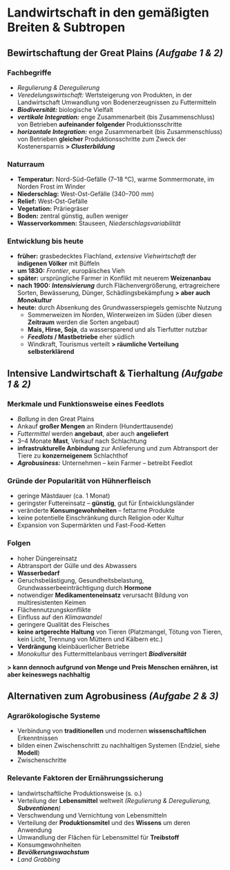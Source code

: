 # Landwirtschaft in den gemäßigten Breiten & Subtropen

## Bewirtschaftung der Great Plains *(Aufgabe 1 & 2)*

### Fachbegriffe
- *Regulierung & Deregulierung*
- *Veredelungswirtschaft:* Wertsteigerung von Produkten, in der Landwirtschaft Umwandlung von Bodenerzeugnissen zu Futtermitteln
- ***Biodiversität:*** biologische Vielfalt
- ***vertikale Integration:*** enge Zusammenarbeit (bis Zusammenschluss) von Betrieben **aufeinander folgender** Produktionsschritte
- ***horizontale Integration:*** enge Zusammenarbeit (bis Zusammenschluss) von Betrieben **gleicher** Produktionsschritte zum Zweck der Kostenersparnis
**> *Clusterbildung***

### Naturraum
- **Temperatur:** Nord-Süd-Gefälle (7–18 °C), warme Sommermonate, im Norden Frost im Winder
- **Niederschlag:** West-Ost-Gefälle (340–700 mm)
- **Relief:** West-Ost-Gefälle
- **Vegetation:** Präriegräser
- **Boden:** zentral günstig, außen weniger
- **Wasservorkommen:** Stauseen, *Niederschlagsvariabilität*

### Entwicklung bis heute
- **früher:** grasbedecktes Flachland, *extensive Viehwirtschaft* der **indigenen Völker** mit Büffeln
- **um 1830:** *Frontier*, europäisches Vieh
- **später:** ursprüngliche Farmer in Konflikt mit neuerem **Weizenanbau**
- **nach 1900:** ***Intensivierung*** durch Flächenvergrößerung, ertragreichere Sorten, Bewässerung, Dünger, Schädlingsbekämpfung **> aber auch *Monokultur***
- **heute:** durch Absenkung des Grundwasserspiegels gemischte Nutzung
	- Sommerweizen im Norden, Winterweizen im Süden (über diesen **Zeitraum** werden die Sorten angebaut)
	- **Mais, Hirse, Soja**, da wassersparend und als Tierfutter nutzbar
	- ***Feedlots* / Mastbetriebe** eher südlich
	- Windkraft, Tourismus verteilt
	**> räumliche Verteilung selbsterklärend**

## Intensive Landwirtschaft & Tierhaltung *(Aufgabe 1 & 2)*

### Merkmale und Funktionsweise eines Feedlots
- *Ballung* in den Great Plains
- Ankauf **großer Mengen** an Rindern (Hunderttausende)
- *Futtermittel* werden **angebaut**, aber auch **angeliefert**
- 3–4 Monate **Mast**, Verkauf nach Schlachtung
- **infrastrukturelle Anbindung** zur Anlieferung und zum Abtransport der Tiere zu **konzerneigenem** Schlachthof
- ***Agrobusiness:*** Unternehmen – kein Farmer – betreibt Feedlot

### Gründe der Popularität von Hühnerfleisch
- geringe Mästdauer (ca. 1 Monat)
- geringster Futtereinsatz – **günstig**, gut für Entwicklungsländer
- veränderte **Konsumgewohnheiten** – fettarme Produkte
- keine potentielle Einschränkung durch Religion oder Kultur
- Expansion von Supermärkten und Fast-Food-Ketten

### Folgen
- hoher Düngereinsatz
- Abtransport der Gülle und des Abwassers
- **Wasserbedarf**
- Geruchsbelästigung, Gesundheitsbelastung, Grundwasserbeeinträchtigung durch **Hormone**
- notwendiger **Medikamenteneinsatz** verursacht Bildung von multiresistenten Keimen
- Flächennutzungskonflikte
- Einfluss auf den *Klimawandel*
- geringere Qualität des Fleisches
- **keine artgerechte Haltung** von Tieren (Platzmangel, Tötung von Tieren, kein Licht, Trennung von Müttern und Kälbern etc.)
- **Verdrängung** kleinbäuerlicher Betriebe
- *Monokultur* des Futtermittelanbaus verringert ***Biodiversität***

 **> kann dennoch aufgrund von Menge und Preis Menschen ernähren, ist aber keineswegs nachhaltig**

## Alternativen zum Agrobusiness *(Aufgabe 2 & 3)*

### Agrarökologische Systeme
- Verbindung von **traditionellen** und modernen **wissenschaftlichen** Erkenntnissen
- bilden einen Zwischenschritt zu nachhaltigen Systemen (Endziel, siehe **Modell**)
- Zwischenschritte 

### Relevante Faktoren der Ernährungssicherung
- landwirtschaftliche Produktionsweise (s. o.)
- Verteilung der **Lebensmittel** weltweit *(Regulierung & Deregulierung, **Subventionen**)*
- Verschwendung und Vernichtung von Lebensmitteln
- Verteilung der **Produktionsmitel** und des **Wissens** um deren Anwendung
- Umwandlung der Flächen für Lebensmittel für **Treibstoff**
- Konsumgewohnheiten
- ***Bevölkerungswachstum***
- *Land Grabbing*

<!--stackedit_data:
eyJoaXN0b3J5IjpbMTUzNDM1MzgyNCwtMTE2OTA0NTY3OCwtNz
A0MzQ2MjAyLDE5NDUzODIxMTAsNzUxNTgzMzgyLC0xODU0NDI4
OTY1LDEwODkwNzc0MTcsMTc4MjI0MDU1N119
-->